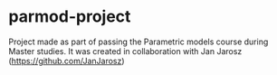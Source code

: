 # parmod-project

Project made as part of passing the Parametric models course during Master studies. It was created in collaboration with Jan Jarosz (https://github.com/JanJarosz)
